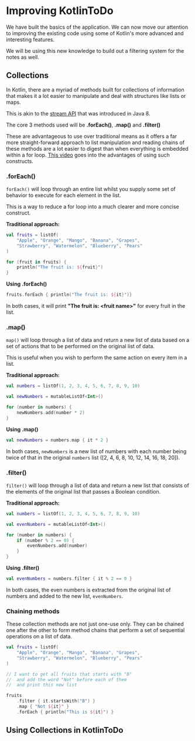# Improving KotlinToDo
We have built the basics of the application. We can now move our attention to improving the existing code using some of Kotlin's more advanced and interesting features.

We will be using this new knowledge to build out a filtering system for the notes as well.

## Collections
In Kotlin, there are a myriad of methods built for collections of information that makes it a lot easier to manipulate and deal with structures like lists or maps.

This is akin to the [stream API](https://docs.oracle.com/javase/8/docs/api/java/util/stream/Stream.html) that was introduced in Java 8.

The core 3 methods used will be **.forEach()**, **.map()** and **.filter()**

These are advantageous to use over traditional means as it offers a far more straight-forward approach to list manipulation and reading chains of these methods are a lot easier to digest than when everything is embedded within a for loop. [This video](https://youtu.be/1OpAgZvYXLQ) goes into the advantages of using such constructs.

### .forEach()
`forEach()` will loop through an entire list whilst you supply some set of behavior to execute for each element in the list.

This is a way to reduce a for loop into a much clearer and more concise construct.

**Traditional approach:**

```kotlin
val fruits = listOf(
    "Apple", "Orange", "Mango", "Banana", "Grapes",
    "Strawberry", "Watermelon", "Blueberry", "Pears"
)

for (fruit in fruits) {
    println("The fruit is: ${fruit}")
}
```

**Using .forEach()**

```kotlin
fruits.forEach { println("The fruit is: ${it}")}
```

In both cases, it will print **"The fruit is: &lt;fruit name&gt;"** for every fruit in the list. 

### .map()
`map()` will loop through a list of data and return a new list of data based on a set of actions that to be performed on the original list of data.

This is useful when you wish to perform the same action on every item in a list.

**Traditional approach:**

```kotlin
val numbers = listOf(1, 2, 3, 4, 5, 6, 7, 8, 9, 10)

val newNumbers = mutableListOf<Int>()

for (number in numbers) {
    newNumbers.add(number * 2)
}
```

**Using .map()**

```kotlin
val newNumbers = numbers.map { it * 2 }
```

In both cases, `newNumbers` is a new list of numbers with each number being twice of that in the original `numbers` list ([2, 4, 6, 8, 10, 12, 14, 16, 18, 20]). 

### .filter()
`filter()` will loop through a list of data and return a new list that consists of the elements of the original list that passes a Boolean condition.

**Traditional approach:**

```kotlin
val numbers = listOf(1, 2, 3, 4, 5, 6, 7, 8, 9, 10)

val evenNumbers = mutableListOf<Int>()

for (number in numbers) {
    if (number % 2 == 0) {
        evenNumbers.add(number)
    }
}
```

**Using .filter()**

```kotlin
val evenNumbers = numbers.filter { it % 2 == 0 }
```

In both cases, the even numbers is extracted from the original list of numbers and added to the new list, `evenNumbers`. 

### Chaining methods
These collection methods are not just one-use only. They can be chained one after the other to form method chains that perform a set of sequential operations on a list of data.

```kotlin
val fruits = listOf(
    "Apple", "Orange", "Mango", "Banana", "Grapes",
    "Strawberry", "Watermelon", "Blueberry", "Pears"
)

// I want to get all fruits that starts with "B" 
//  and add the word "Not" before each of them 
//  and print this new list

fruits
    .filter { it.startsWith("B") }
    .map { "Not ${it}" }
    .forEach { println("This is ${it}") }
```

## Using Collections in KotlinToDo